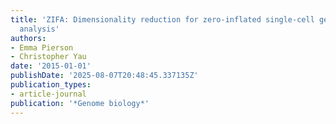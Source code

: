 ```yaml
---
title: 'ZIFA: Dimensionality reduction for zero-inflated single-cell gene expression
  analysis'
authors:
- Emma Pierson
- Christopher Yau
date: '2015-01-01'
publishDate: '2025-08-07T20:48:45.337135Z'
publication_types:
- article-journal
publication: '*Genome biology*'
---
```


